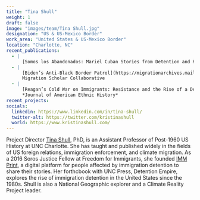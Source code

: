 ```yaml
---
title: "Tina Shull"
weight: 1
draft: false
image: "images/team/Tina Shull.jpg"
designation: "US & US-Mexico Border"
work_area: "United States & US-Mexico Border"
location: "Charlotte, NC"
recent_publications:
  - | 
      [Somos los Abandonados: Mariel Cuban Stories from Detention and Resisting the Carceral State](https://anthurium.miami.edu/articles/10.33596/anth.445/), *Anthurium: A Caribbean Studies Journal*
  - |
      [Biden’s Anti-Black Border Patrol](https://migrationarchives.mailchimpsites.com/october-1-2021), 
      Migration Scholar Collaborative
  - |
      [Reagan’s Cold War on Immigrants: Resistance and the Rise of a Detention Regime, 1980-1981](https://www.jstor.org/stable/10.5406/jamerethnhist.40.2.0005#:~:text=Reagan's%20%E2%80%9CCold%20War%20on%20immigrants,detention%20system%E2%80%94%20sparked%20mass%20resistance), 
      *Journal of American Ethnic History*
recent_projects:
socials:
  linkedin: https://www.linkedin.com/in/tina-shull/ 
  twitter-alt: https://twitter.com/kristinashull
  world: https://www.kristinashull.com/
---
```


Project Director [Tina Shull](http://kristinashull.com/), PhD, is an Assistant Professor of Post-1960 US History at UNC Charlotte.
She has taught and published widely in the fields of US foreign relations, immigration enforcement, and climate migration.
As a 2016 Soros Justice Fellow at Freedom for Immigrants, she founded [IMM Print](https://imm-print.com/), a digital platform for people affected by immigration detention to share their stories.
Her forthcbook with UNC Press, Detention Empire, explores the rise of immigration detention in the United States since the 1980s.
Shull is also a National Geographic explorer and a Climate Reality Project leader.
